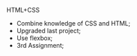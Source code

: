 HTML+CSS

- Combine knowledge of CSS and HTML;
- Upgraded last project;
- Use flexbox;
- 3rd Assignment;
